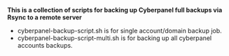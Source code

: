 **This is a collection of scripts for backing up Cyberpanel full backups via Rsync to a remote server**

*  cyberpanel-backup-script.sh is for single account/domain backup job.
*  cyberpanel-backup-script-multi.sh is for backing up all cyberpanel accounts backups.